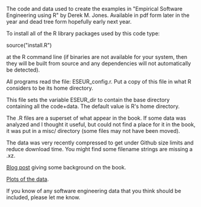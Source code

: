 
The code and data used to create the examples in "Empirical Software Engineering using R" by Derek M. Jones.  Available in pdf form later in the year and dead tree form hopefully early next year.

To install all of the R library packages used by this code type:

  source("install.R")

at the R command line (if binaries are not available for your system, then they will be built from source and any dependencies will not automatically be detected).

All programs read the file: ESEUR_config.r.  Put a copy of this file in what R considers to be its home directory.

This file sets the variable ESEUR_dir to contain the base directory containing all the code+data.  The default value is R's home directory.

The .R files are a superset of what appear in the book.  If some data was analyzed and I thought it useful, but could not find a place for it in the book, it was put in a misc/ directory (some files may not have been moved).

The data was very recently compressed to get under Github size limits and reduce download time.  You might find some filename strings are missing a .xz.

[Blog post](http://shape-of-code.coding-guidelines.com/2012/06/22/background-to-my-book-project-empirical-software-engineering-with-r/) giving some background on the book.

[Plots of the data](http://www.knosof.co.uk/ESEUR/figures/index.html/).

If you know of any software engineering data that you think should be included, please let me know.

